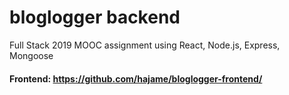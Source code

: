 # bloglogger backend

Full Stack 2019 MOOC assignment using React, Node.js, Express, Mongoose

#### Frontend: https://github.com/hajame/bloglogger-frontend/
